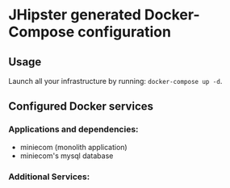 # JHipster generated Docker-Compose configuration

## Usage

Launch all your infrastructure by running: `docker-compose up -d`.

## Configured Docker services

### Applications and dependencies:

- miniecom (monolith application)
- miniecom's mysql database

### Additional Services:
